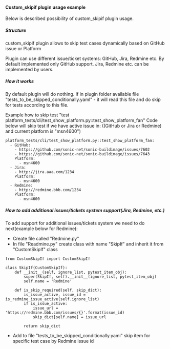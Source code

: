#### Custom_skipif plugin usage example

Below is described possibility of custom_skipif plugin usage.

##### Structure
custom_skipif plugin allows to skip test cases dynamically based on GitHub issue or Platform

Plugin can use different issue/ticket systems: GitHub, Jira, Redmine etc.
By default implemented only GitHub support. Jira, Redmine etc. can be implemented by users.

##### How it works
By default plugin will do nothing.
If in plugin folder available file "tests_to_be_skipped_conditionally.yaml" - it will read this file and do skip for
tests according to this file.

Example how to skip test "test platform_tests/cli/test_show_platform.py::test_show_platform_fan"
Code below will skip test if we have active issue in: ((GitHub or Jira or Redmine) and current platform is "msn4600")

````
platform_tests/cli/test_show_platform.py::test_show_platform_fan:
  - GitHub:
    - https://github.com/sonic-net/sonic-buildimage/issues/7602
    - https://github.com/sonic-net/sonic-buildimage/issues/7643
    Platform:
      - msn4600
  - Jira:
    - http://jira.aaa.com/1234
    Platform:
      - msn4600
  - Redmine:
    - http://redmine.bbb.com/1234
    Platform:
      - msn4600
````

##### How to add additional issues/tickets system support(Jira, Redmine, etc.)
To add support for additional issues/tickets system  we need to do next(example below for Redmine):
- Create file called "Redmine.py"
- In file "Readmine.py" create class with name "SkipIf" and inherit it from "CustomSkipIf" class
````
from CustomSkipIf import CustomSkipIf

class SkipIf(CustomSkipIf):
    def __init__(self, ignore_list, pytest_item_obj):
        super(SkipIf, self).__init__(ignore_list, pytest_item_obj)
        self.name = 'Redmine'

    def is_skip_required(self, skip_dict):
        is_issue_active, issue_id = is_redmine_issue_active(self.ignore_list)
        if is_issue_active:
            issue_url = 'https://redmine.bbb.com/issues/{}'.format(issue_id)
            skip_dict[self.name] = issue_url

        return skip_dict
````
- Add to file "tests_to_be_skipped_conditionally.yaml" skip item for specific test case by Redmine issue id
